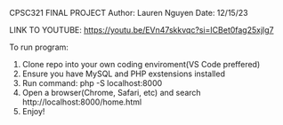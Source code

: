 CPSC321 FINAL PROJECT
Author: Lauren Nguyen
Date: 12/15/23

LINK TO YOUTUBE: https://youtu.be/EVn47skkvqc?si=ICBet0fag25xjlg7

To run program:
1. Clone repo into your own coding enviroment(VS Code preffered)
2. Ensure you have MySQL and PHP exstensions installed
3. Run command: php -S localhost:8000
4. Open a browser(Chrome, Safari, etc) and search http://localhost:8000/home.html
5. Enjoy!
